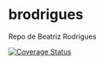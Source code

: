 # brodrigues

Repo de Beatriz Rodrigues

[![Coverage Status](https://coveralls.io/repos/github/brodrigues/badge.svg)](https://coveralls.io/github/brodrigues)

